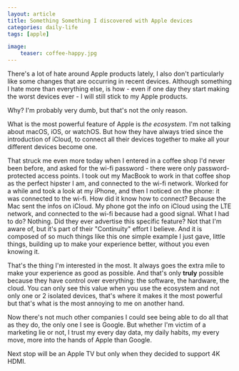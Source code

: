 ```yaml
---
layout: article
title: Something Something I discovered with Apple devices
categories: daily-life
tags: [apple]

image:
    teaser: coffee-happy.jpg
---
```


There's a lot of hate around Apple products lately, I also don't particularly like some changes that are occurring in recent devices. Although something I hate more than everything else, is how - even if one day they start making the worst devices ever - I will still stick to my Apple products.

Why? I'm probably very dumb, but that's not the only reason.

What is the most powerful feature of Apple is *the ecosystem*. I'm not talking about macOS, iOS, or watchOS. But how they have always tried since the introduction of iCloud, to connect all their devices together to make all your different devices become one.

That struck me even more today when I entered in a coffee shop I'd never been before, and asked for the wi-fi password - there were only password-protected access points. I took out my MacBook to work in that coffee shop as the perfect hipster I am, and connected to the wi-fi network. Worked for a while and took a look at my iPhone, and then I noticed on the phone: it was connected to the wi-fi. How did it know how to connect? Because the Mac sent the infos on iCloud. My phone got the info on iCloud using the LTE network, and connected to the wi-fi because had a good signal. What I had to do? Nothing. Did they ever advertise this specific feature? Not that I'm aware of, but it's part of their "Continuity" effort I believe. And it is composed of so much things like this one simple example I just gave, little things, building up to make your experience better, without you even knowing it.

That's the thing I'm interested in the most. It always goes the extra mile to make your experience as good as possible. And that's only **truly** possible because they have control over everything: the software, the hardware, the cloud. You can only see this value when you use the ecosystem and not only one or 2 isolated devices, that's where it makes it the most powerful but that's what is the most annoying to me on another hand.

Now there's not much other companies I could see being able to do all that as they do, the only one I see is Google. But whether I'm victim of a marketing lie or not, I trust my every day data, my daily habits, my every move, more into the hands of Apple than Google.

Next stop will be an Apple TV but only when they decided to support 4K HDMI.
